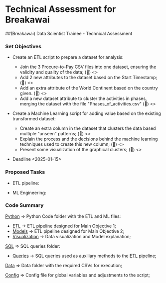 # Technical Assessment for Breakawai
##(Breakawai) Data Scientist Trainee - Technical Assessment

### Set Objectives
- Create an ETL script to prepare a dataset for analysis:
  - Join the 3 Procure-to-Pay CSV files into one dataset, ensuring the validity and quality of the data; (🚩) <>
  - Add 2 new attributes to the dataset based on the Start Timestamp; (🚩) <>
  - Add an extra attribute of the World Continent based on the country given. (🚩) <>
  - Add a new dataset attribute to cluster the activities in phases, merging the dataset with the file "Phases_of_activities.csv" (🚩) <>

- Create a Machine Learning script for adding value based on the existing transformed dataset:
  - Create an extra column in the dataset that clusters the data based multiple "unseen" patterns; (🚩) <>
  - Explain the process and the decisions behind the machine learning techniques used to create this new column; (🚩) <>
  - Present some visualization of the graphical clusters; (🚩) <>

- Deadline <2025-01-15>

### Proposed Tasks

- ETL pipeline:

- ML Engineering:

### Code Summary
[Python]() ⇒ Python Code folder with the ETL and ML files:
  - [ETL]() → ETL pipeline designed for Main Objective 1;
  - [Models]() → ETL pipeline designed for Main Objective 2;
  - [Visualization]() → Data visualization and Model explanation;

[SQL]() ⇒ SQL queries folder:
  - [Queries]() → SQL queries used as auxiliary methods to the [ETL]() pipeline;

[Data]() ⇒ Data folder with the required CSVs for execution;

[Config]() ⇒ Config file for global variables and adjustments to the script;
